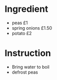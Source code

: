 # Ingredient
- peas £1
- spring onions £1.50
- potato £2

# Instruction

- Bring water to boil
- defrost peas
